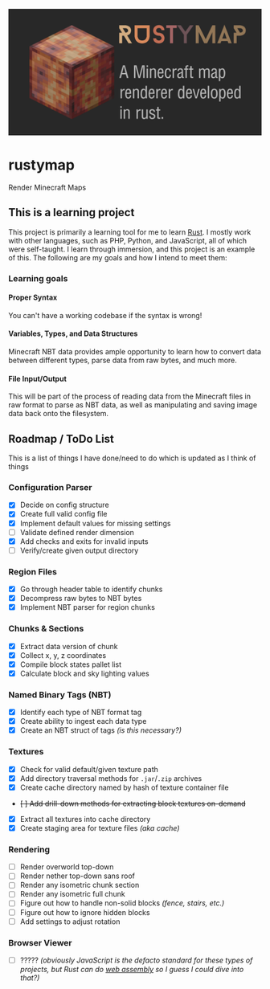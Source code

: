 ![repository-card](repository-card.png)

# rustymap
Render Minecraft Maps

## This is a learning project

This project is primarily a learning tool for me to learn [Rust](https://doc.rust-lang.org/book/). I mostly work with other languages, such as PHP, Python, and JavaScript, all of which were self-taught. I learn through immersion, and this project is an example of this. The following are my goals and how I intend to meet them:

### Learning goals

#### Proper Syntax
You can't have a working codebase if the syntax is wrong!

#### Variables, Types, and Data Structures
Minecraft NBT data provides ample opportunity to learn how to convert data between different types, parse data from raw bytes, and much more.

#### File Input/Output
This will be part of the process of reading data from the Minecraft files in raw format to parse as NBT data, as well as manipulating and saving image data back onto the filesystem.

## Roadmap / ToDo List
This is a list of things I have done/need to do which is updated as I think of things

### Configuration Parser
- [x] Decide on config structure
- [x] Create full valid config file
- [x] Implement default values for missing settings
- [ ] Validate defined render dimension
- [x] Add checks and exits for invalid inputs
- [ ] Verify/create given output directory

### Region Files
- [x] Go through header table to identify chunks
- [x] Decompress raw bytes to NBT bytes
- [x] Implement NBT parser for region chunks

### Chunks & Sections
- [x] Extract data version of chunk
- [x] Collect x, y, z coordinates
- [x] Compile block states pallet list
- [x] Calculate block and sky lighting values

### Named Binary Tags (NBT)
- [x] Identify each type of NBT format tag
- [x] Create ability to ingest each data type
- [x] Create an NBT struct of tags _(is this necessary?)_

### Textures
- [x] Check for valid default/given texture path
- [x] Add directory traversal methods for `.jar`/`.zip` archives
- [x] Create cache directory named by hash of texture container file
- ~~[ ] Add drill-down methods for extracting block textures on-demand~~
- [x] Extract all textures into cache directory
- [x] Create staging area for texture files _(aka cache)_

### Rendering
- [ ] Render overworld top-down
- [ ] Render nether top-down sans roof
- [ ] Render any isometric chunk section
- [ ] Render any isometric full chunk
- [ ] Figure out how to handle non-solid blocks _(fence, stairs, etc.)_
- [ ] Figure out how to ignore hidden blocks
- [ ] Add settings to adjust rotation

### Browser Viewer
- [ ] ????? _(obviously JavaScript is the defacto standard for these types of projects, but Rust can do [web assembly](https://www.rust-lang.org/what/wasm) so I guess I could dive into that?)_
